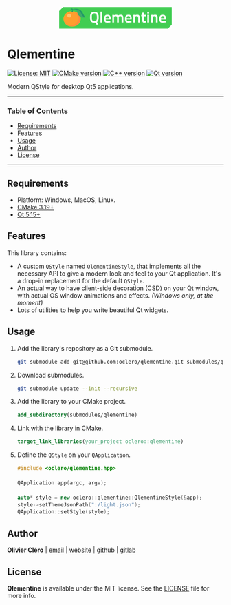 <div align="center">
	<img height="50" src="branding/logo.svg">
</div>

# Qlementine

[![License: MIT](https://img.shields.io/badge/license-MIT-green)](https://mit-license.org/)
[![CMake version](https://img.shields.io/badge/CMake-3.19+-064F8C?logo=cmake)](https://www.qt.io)
[![C++ version](https://img.shields.io/badge/C++-17-00599C?logo=++)](https://www.qt.io)
[![Qt version](https://img.shields.io/badge/Qt-5.15.2+-41CD52?logo=qt)](https://www.qt.io)

Modern QStyle for desktop Qt5 applications.

---

### Table of Contents

- [Requirements](#requirements)
- [Features](#features)
- [Usage](#usage)
- [Author](#author)
- [License](#license)

---

## Requirements

- Platform: Windows, MacOS, Linux.
- [CMake 3.19+](https://cmake.org/download/)
- [Qt 5.15+](https://www.qt.io/download-qt-installer)

## Features

This library contains:

- A custom `QStyle` named `QlementineStyle`, that implements all the necessary API to give a modern look and feel to your Qt application. It's a drop-in replacement for the default `QStyle`.
- An actual way to have client-side decoration (CSD) on your Qt window, with actual OS window animations and effects. *(Windows only, at the moment)*
- Lots of utilities to help you write beautiful Qt widgets.

## Usage

1. Add the library's repository as a Git submodule.

   ```bash
   git submodule add git@github.com:oclero/qlementine.git submodules/qlementine
   ```

2. Download submodules.

   ```bash
   git submodule update --init --recursive
   ```

3. Add the library to your CMake project.

   ```cmake
   add_subdirectory(submodules/qlementine)
   ```

4. Link with the library in CMake.

   ```cmake
   target_link_libraries(your_project oclero::qlementine)
   ```

5. Define the `QStyle` on your `QApplication`.

   ```c++
   #include <oclero/qlementine.hpp>

   QApplication app(argc, argv);

   auto* style = new oclero::qlementine::QlementineStyle(&app);
   style->setThemeJsonPath(":/light.json");
   QApplication::setStyle(style);
   ```

## Author

**Olivier Cléro** | [email](mailto:oclero@pm.me) | [website](https://www.olivierclero.com) | [github](https://www.github.com/oclero) | [gitlab](https://www.gitlab.com/oclero)

## License

**Qlementine** is available under the MIT license. See the [LICENSE](LICENSE) file for more info.
